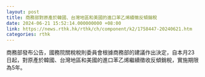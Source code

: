 ```yaml
---
layout: post
title: 商務部對原產於韓國、台灣地區和美國的進口苯乙烯續徵反傾銷稅
date: 2024-06-21 15:52:14.000000000 +08:00
link: https://news.rthk.hk/rthk/ch/component/k2/1758447-20240621.htm
categories: rthk
---
```


商務部發布公告，國務院關稅稅則委員會根據商務部的建議作出決定，自本月23日起，對原產於韓國、台灣地區和美國的進口苯乙烯繼續徵收反傾銷稅，實施期限為5年。
